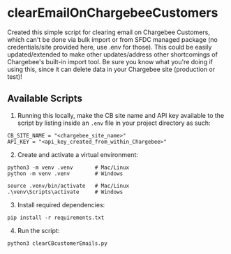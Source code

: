 # clearEmailOnChargebeeCustomers
Created this simple script for clearing email on Chargebee Customers, which can't be done via bulk import or from SFDC managed package (no credentials/site provided here, use .env for those).  This could be easily updated/extended to make other updates/address other shortcomings of Chargebee's built-in import tool. 
Be sure you know what you're doing if using this, since it can delete data in your Chargebee site (production or test)!  

## Available Scripts
1. Running this locally, make the CB site name and API key available to the script by listing inside an `.env` file in your project directory as such:
```
CB_SITE_NAME = "<chargebee_site_name>"
API_KEY = "<api_key_created_from_within_Chargebee>" 
```
2. Create and activate a virtual environment:
```
python3 -m venv .venv       # Mac/Linux
python -m venv .venv        # Windows

source .venv/bin/activate   # Mac/Linux
.\venv\Scripts\activate     # Windows
```
3. Install required dependencies:
```
pip install -r requirements.txt
```
4. Run the script:
```
python3 clearCBcustomerEmails.py
```

